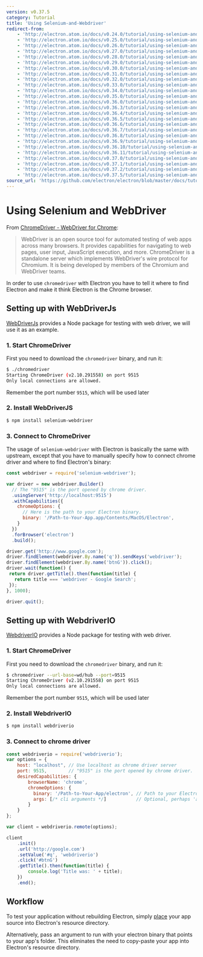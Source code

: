 ```yaml
---
version: v0.37.5
category: Tutorial
title: 'Using Selenium-and-Webdriver'
redirect-from:
    - 'http://electron.atom.io/docs/v0.24.0/tutorial/using-selenium-and-webdriver/'
    - 'http://electron.atom.io/docs/v0.25.0/tutorial/using-selenium-and-webdriver/'
    - 'http://electron.atom.io/docs/v0.26.0/tutorial/using-selenium-and-webdriver/'
    - 'http://electron.atom.io/docs/v0.27.0/tutorial/using-selenium-and-webdriver/'
    - 'http://electron.atom.io/docs/v0.28.0/tutorial/using-selenium-and-webdriver/'
    - 'http://electron.atom.io/docs/v0.29.0/tutorial/using-selenium-and-webdriver/'
    - 'http://electron.atom.io/docs/v0.30.0/tutorial/using-selenium-and-webdriver/'
    - 'http://electron.atom.io/docs/v0.31.0/tutorial/using-selenium-and-webdriver/'
    - 'http://electron.atom.io/docs/v0.32.0/tutorial/using-selenium-and-webdriver/'
    - 'http://electron.atom.io/docs/v0.33.0/tutorial/using-selenium-and-webdriver/'
    - 'http://electron.atom.io/docs/v0.34.0/tutorial/using-selenium-and-webdriver/'
    - 'http://electron.atom.io/docs/v0.35.0/tutorial/using-selenium-and-webdriver/'
    - 'http://electron.atom.io/docs/v0.36.0/tutorial/using-selenium-and-webdriver/'
    - 'http://electron.atom.io/docs/v0.36.3/tutorial/using-selenium-and-webdriver/'
    - 'http://electron.atom.io/docs/v0.36.4/tutorial/using-selenium-and-webdriver/'
    - 'http://electron.atom.io/docs/v0.36.5/tutorial/using-selenium-and-webdriver/'
    - 'http://electron.atom.io/docs/v0.36.6/tutorial/using-selenium-and-webdriver/'
    - 'http://electron.atom.io/docs/v0.36.7/tutorial/using-selenium-and-webdriver/'
    - 'http://electron.atom.io/docs/v0.36.8/tutorial/using-selenium-and-webdriver/'
    - 'http://electron.atom.io/docs/v0.36.9/tutorial/using-selenium-and-webdriver/'
    - 'http://electron.atom.io/docs/v0.36.10/tutorial/using-selenium-and-webdriver/'
    - 'http://electron.atom.io/docs/v0.36.11/tutorial/using-selenium-and-webdriver/'
    - 'http://electron.atom.io/docs/v0.37.0/tutorial/using-selenium-and-webdriver/'
    - 'http://electron.atom.io/docs/v0.37.1/tutorial/using-selenium-and-webdriver/'
    - 'http://electron.atom.io/docs/v0.37.2/tutorial/using-selenium-and-webdriver/'
    - 'http://electron.atom.io/docs/v0.37.5/tutorial/using-selenium-and-webdriver/'
source_url: 'https://github.com/electron/electron/blob/master/docs/tutorial/using-selenium-and-webdriver.md'
---
```


# Using Selenium and WebDriver

From [ChromeDriver - WebDriver for Chrome][chrome-driver]:

> WebDriver is an open source tool for automated testing of web apps across many
> browsers. It provides capabilities for navigating to web pages, user input,
> JavaScript execution, and more. ChromeDriver is a standalone server which
> implements WebDriver's wire protocol for Chromium. It is being developed by
> members of the Chromium and WebDriver teams.

In order to use `chromedriver` with Electron you have to tell it where to
find Electron and make it think Electron is the Chrome browser.

## Setting up with WebDriverJs

[WebDriverJs](https://code.google.com/p/selenium/wiki/WebDriverJs) provides
a Node package for testing with web driver, we will use it as an example.

### 1. Start ChromeDriver

First you need to download the `chromedriver` binary, and run it:

```bash
$ ./chromedriver
Starting ChromeDriver (v2.10.291558) on port 9515
Only local connections are allowed.
```

Remember the port number `9515`, which will be used later

### 2. Install WebDriverJS

```bash
$ npm install selenium-webdriver
```

### 3. Connect to ChromeDriver

The usage of `selenium-webdriver` with Electron is basically the same with
upstream, except that you have to manually specify how to connect chrome driver
and where to find Electron's binary:

```javascript
const webdriver = require('selenium-webdriver');

var driver = new webdriver.Builder()
  // The "9515" is the port opened by chrome driver.
  .usingServer('http://localhost:9515')
  .withCapabilities({
    chromeOptions: {
      // Here is the path to your Electron binary.
      binary: '/Path-to-Your-App.app/Contents/MacOS/Electron',
    }
  })
  .forBrowser('electron')
  .build();

driver.get('http://www.google.com');
driver.findElement(webdriver.By.name('q')).sendKeys('webdriver');
driver.findElement(webdriver.By.name('btnG')).click();
driver.wait(function() {
 return driver.getTitle().then(function(title) {
   return title === 'webdriver - Google Search';
 });
}, 1000);

driver.quit();
```

## Setting up with WebdriverIO

[WebdriverIO](http://webdriver.io/) provides a Node package for testing with web
driver.

### 1. Start ChromeDriver

First you need to download the `chromedriver` binary, and run it:

```bash
$ chromedriver --url-base=wd/hub --port=9515
Starting ChromeDriver (v2.10.291558) on port 9515
Only local connections are allowed.
```

Remember the port number `9515`, which will be used later

### 2. Install WebdriverIO

```bash
$ npm install webdriverio
```

### 3. Connect to chrome driver

```javascript
const webdriverio = require('webdriverio');
var options = {
    host: "localhost", // Use localhost as chrome driver server
    port: 9515,        // "9515" is the port opened by chrome driver.
    desiredCapabilities: {
        browserName: 'chrome',
        chromeOptions: {
          binary: '/Path-to-Your-App/electron', // Path to your Electron binary.
          args: [/* cli arguments */]           // Optional, perhaps 'app=' + /path/to/your/app/
        }
    }
};

var client = webdriverio.remote(options);

client
    .init()
    .url('http://google.com')
    .setValue('#q', 'webdriverio')
    .click('#btnG')
    .getTitle().then(function(title) {
        console.log('Title was: ' + title);
    })
    .end();
```

## Workflow

To test your application without rebuilding Electron, simply
[place](https://github.com/electron/electron/blob/master/docs/tutorial/application-distribution.md)
your app source into Electron's resource directory.

Alternatively, pass an argument to run with your electron binary that points to
your app's folder. This eliminates the need to copy-paste your app into
Electron's resource directory.

[chrome-driver]: https://sites.google.com/a/chromium.org/chromedriver/
